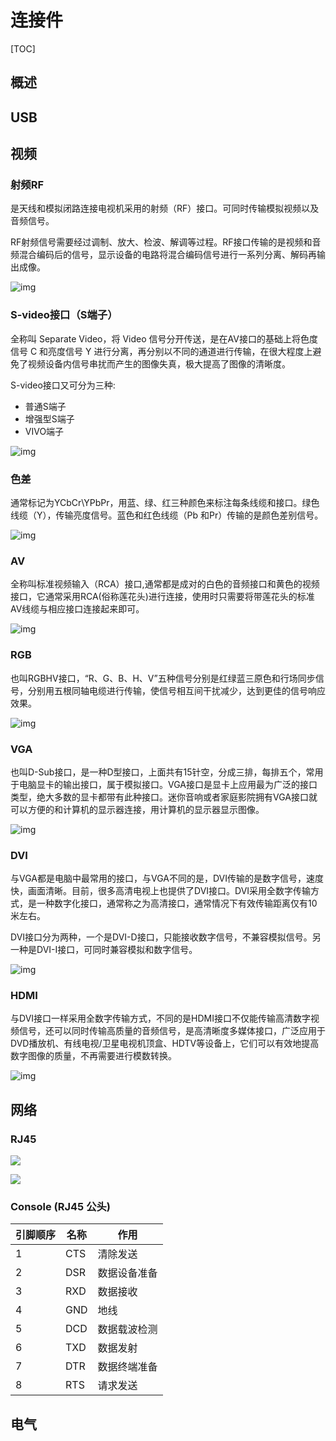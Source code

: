 # 连接件

[TOC]

## 概述

## USB

## 视频

### 射频RF

是天线和模拟闭路连接电视机采用的射频（RF）接口。可同时传输模拟视频以及音频信号。

RF射频信号需要经过调制、放大、检波、解调等过程。RF接口传输的是视频和音频混合编码后的信号，显示设备的电路将混合编码信号进行一系列分离、解码再输出成像。

![img](../Image/r/rf.png)

### S-video接口（S端子）

全称叫 Separate Video，将 Video 信号分开传送，是在AV接口的基础上将色度信号 C 和亮度信号 Y 进行分离，再分别以不同的通道进行传输，在很大程度上避免了视频设备内信号串扰而产生的图像失真，极大提高了图像的清晰度。

S-video接口又可分为三种:

* 普通S端子
* 增强型S端子
* VIVO端子

 ![img](../Image/s/s-video.png)

### 色差

通常标记为YCbCr\YPbPr，用蓝、绿、红三种颜色来标注每条线缆和接口。绿色线缆（Y），传输亮度信号。蓝色和红色线缆（Pb 和Pr）传输的是颜色差别信号。

![img](../Image/s/色差.png)

### AV

全称叫标准视频输入（RCA）接口,通常都是成对的白色的音频接口和黄色的视频接口，它通常采用RCA(俗称莲花头)进行连接，使用时只需要将带莲花头的标准AV线缆与相应接口连接起来即可。

![img](../Image/a/av.png)

### RGB

也叫RGBHV接口，“R、G、B、H、V”五种信号分别是红绿蓝三原色和行场同步信号，分别用五根同轴电缆进行传输，使信号相互间干扰减少，达到更佳的信号响应效果。

![img](../Image/r/rgb.png)

### VGA

也叫D-Sub接口，是一种D型接口，上面共有15针空，分成三排，每排五个，常用于电脑显卡的输出接口，属于模拟接口。VGA接口是显卡上应用最为广泛的接口类型，绝大多数的显卡都带有此种接口。迷你音响或者家庭影院拥有VGA接口就可以方便的和计算机的显示器连接，用计算机的显示器显示图像。

![img](../Image/v/vga.png)

### DVI

与VGA都是电脑中最常用的接口，与VGA不同的是，DVI传输的是数字信号，速度快，画面清晰。目前，很多高清电视上也提供了DVI接口。DVI采用全数字传输方式，是一种数字化接口，通常称之为高清接口，通常情况下有效传输距离仅有10米左右。

DVI接口分为两种，一个是DVI-D接口，只能接收数字信号，不兼容模拟信号。另一种是DVI-I接口，可同时兼容模拟和数字信号。

![img](../Image/d/dvi.png)

### HDMI

与DVI接口一样采用全数字传输方式，不同的是HDMI接口不仅能传输高清数字视频信号，还可以同时传输高质量的音频信号，是高清晰度多媒体接口，广泛应用于DVD播放机、有线电视/卫星电视机顶盒、HDTV等设备上，它们可以有效地提高数字图像的质量，不再需要进行模数转换。

![img](../Image/h/hdmi.png)

## 网络

### RJ45

![](../Image/r/rj45.jpg)

![](../Image/r/rj45_1.png)



### Console (RJ45 公头)

| 引脚顺序 | 名称 | 作用         |
| -------- | ---- | ------------ |
| 1        | CTS  | 清除发送     |
| 2        | DSR  | 数据设备准备 |
| 3        | RXD  | 数据接收     |
| 4        | GND  | 地线         |
| 5        | DCD  | 数据载波检测 |
| 6        | TXD  | 数据发射     |
| 7        | DTR  | 数据终端准备 |
| 8        | RTS  | 请求发送     |



## 电气

